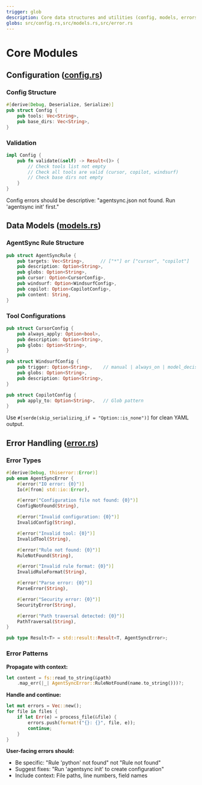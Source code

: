 ```yaml
---
trigger: glob
description: Core data structures and utilities (config, models, errors)
globs: src/config.rs,src/models.rs,src/error.rs
---
```

# Core Modules

## Configuration ([config.rs](mdc:src/config.rs))

### Config Structure

```rust
#[derive(Debug, Deserialize, Serialize)]
pub struct Config {
    pub tools: Vec<String>,
    pub base_dirs: Vec<String>,
}
```

### Validation

```rust
impl Config {
    pub fn validate(&self) -> Result<()> {
        // Check tools list not empty
        // Check all tools are valid (cursor, copilot, windsurf)
        // Check base dirs not empty
    }
}
```

Config errors should be descriptive: "agentsync.json not found. Run 'agentsync init' first."

## Data Models ([models.rs](mdc:src/models.rs))

### AgentSync Rule Structure

```rust
pub struct AgentSyncRule {
    pub targets: Vec<String>,      // ["*"] or ["cursor", "copilot"]
    pub description: Option<String>,
    pub globs: Option<String>,
    pub cursor: Option<CursorConfig>,
    pub windsurf: Option<WindsurfConfig>,
    pub copilot: Option<CopilotConfig>,
    pub content: String,
}
```

### Tool Configurations

```rust
pub struct CursorConfig {
    pub always_apply: Option<bool>,
    pub description: Option<String>,
    pub globs: Option<String>,
}

pub struct WindsurfConfig {
    pub trigger: Option<String>,    // manual | always_on | model_decision | glob
    pub globs: Option<String>,
    pub description: Option<String>,
}

pub struct CopilotConfig {
    pub apply_to: Option<String>,   // Glob pattern
}
```

Use `#[serde(skip_serializing_if = "Option::is_none")]` for clean YAML output.

## Error Handling ([error.rs](mdc:src/error.rs))

### Error Types

```rust
#[derive(Debug, thiserror::Error)]
pub enum AgentSyncError {
    #[error("IO error: {0}")]
    Io(#[from] std::io::Error),

    #[error("Configuration file not found: {0}")]
    ConfigNotFound(String),

    #[error("Invalid configuration: {0}")]
    InvalidConfig(String),

    #[error("Invalid tool: {0}")]
    InvalidTool(String),

    #[error("Rule not found: {0}")]
    RuleNotFound(String),

    #[error("Invalid rule format: {0}")]
    InvalidRuleFormat(String),

    #[error("Parse error: {0}")]
    ParseError(String),

    #[error("Security error: {0}")]
    SecurityError(String),

    #[error("Path traversal detected: {0}")]
    PathTraversal(String),
}

pub type Result<T> = std::result::Result<T, AgentSyncError>;
```

### Error Patterns

**Propagate with context:**

```rust
let content = fs::read_to_string(&path)
    .map_err(|_| AgentSyncError::RuleNotFound(name.to_string()))?;
```

**Handle and continue:**

```rust
let mut errors = Vec::new();
for file in files {
    if let Err(e) = process_file(&file) {
        errors.push(format!("{}: {}", file, e));
        continue;
    }
}
```

**User-facing errors should:**

- Be specific: "Rule 'python' not found" not "Rule not found"
- Suggest fixes: "Run 'agentsync init' to create configuration"
- Include context: File paths, line numbers, field names
